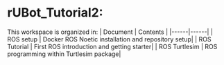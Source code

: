 # rUBot_Tutorial2:
This workspace is organized in:
| Document | Contents   |
|------|------|
|   ROS setup  | Docker ROS Noetic installation and repository setup|
|   ROS Tutorial  | First ROS introduction and getting starter|
|   ROS Turtlesim  | ROS programming within Turtlesim package|